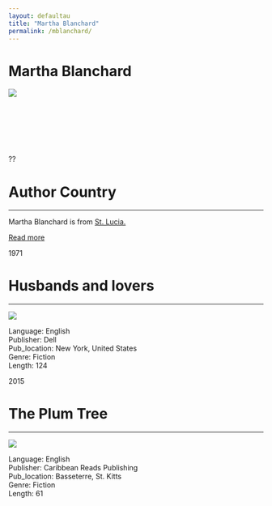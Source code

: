 ```yaml
---
layout: defaultau
title: "Martha Blanchard"
permalink: /mblanchard/
---
```

<!-- partial:index.partial.html -->
<div class="content">
    <h1>Martha Blanchard</h1>
    <div class="quote">
        <div><img src="https://thevoiceslu.com/wp-content/uploads/2015/11/BLANCHARD-mid.jpg" class="logo"></div>
    </div>
    <div class="timeline">
        <div style="padding-bottom:100px;"></div>
        <div class="block">
            <div class="date right"><p class="right"> ?? </p></div>
            <div class="dot"></div>
            <div class="left first">
            <div class="author_country">
                <h1>Author Country</h1><hr>
        <div class="aclocation">    <p> Martha Blanchard is from <a href="{{ site.baseurl }}/16">St. Lucia.</a></p></div>
              <div class="acreadmore">  <a href="#" target="_blank">Read more</a></div>
            </div>
            </div>
        </div>
        <div class="block">
            <div class="date left"><p class="left">1971</p></div>
            <div class="dot"></div>
            <div class="right">
                <h1>Husbands and lovers</h1><hr>
                <p><img src="https://images-na.ssl-images-amazon.com/images/I/51BBD8NhWNS._SX308_BO1,204,203,200_.jpg"></p>
                <p>
                Language: English <br/>
                Publisher: Dell  <br/>
                Pub_location: New York, United States <br/>
                Genre: Fiction <br/>
                Length: 124 <br/>
                </p>
            </div>
        </div>
        <div class="block">
            <div class="date right"><p class="right">2015</p></div>
            <div class="dot"></div>
            <div class="left">
                <h1>The Plum Tree</h1><hr>
                <p><img src="https://images-na.ssl-images-amazon.com/images/I/517gFumDJgL._SX326_BO1,204,203,200_.jpg"></p>
                <p>
                Language: English <br/>
                Publisher: Caribbean Reads Publishing <br/>
                Pub_location: Basseterre, St. Kitts <br/>
                Genre: Fiction <br/>
                Length: 61 <br/>
                </p>
            </div>
        </div>
        </div>
        <!-- partial -->
          <script src='https://cdnjs.cloudflare.com/ajax/libs/jquery/3.1.1/jquery.min.js'></script><script  src="assets/js/authorscript.js"></script>
